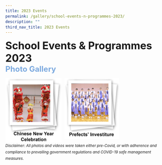 ```yaml
---
title: 2023 Events
permalink: /gallery/school-events-n-programmes-2023/
description: ""
third_nav_title: 2023 Events
---
```

<font size=6><b>School Events & Programmes 2023</b></font><br>
<font size=5 color="#7daadf"><b>Photo Gallery</b></font>


<center>

<p><a href="https://www.canossacatholicpri.moe.edu.sg/gallery/school-events-n-programmes-2023/Chinese-New-Year-Celebration/"><img src="/images/Our%20Stories/2023/CNY%20Celebrations%20-%20Cover%20Photo.jpg" style="width:175px;height:200px;margin-right:10px;" align="left"></a></p>

	
<p><a href="https://www.canossacatholicpri.moe.edu.sg/gallery/school-events-n-programmes-2023/Prefects-Investiture/"><img src="/images/Our%20Stories/2023/Prefects%20Investiture%20-%20Cover%20Photo.jpg" style="width:170px;height:190px;margin-right:10px;" align="left"></a></p>

	
</center>


<br><br><br><br><br><br><br><br><br><br><br><br>
<sup><em>Disclaimer: All photos and videos were taken either pre-Covid, or with adherence and compliance to prevailing government regulations and COVID-19 safe management measures.</em></sup>
